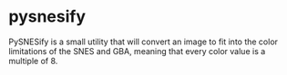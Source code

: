 # pysnesify
PySNESify is a small utility that will convert an image to fit into the color limitations of the SNES and GBA, meaning that every color value is a multiple of 8.
